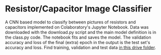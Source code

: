 # Resistor/Capacitor Image Classifier

A CNN based model to classify between pictures of resistors and capacitors implemented on Colaboratory's Jupyter Notebook. Data was downloaded with the download.py script and the main model definition is in the class.py code. The notebook fits and saves the model. The validation accuracy and loss of the final (extra) epoch in the output is the test set's accuracy and loss. Find training, validation and test data [in this drive folder](https://drive.google.com/open?id=1rJE5zsW8bWbIW9YjkJkiocXn6hVYJTJu).  
